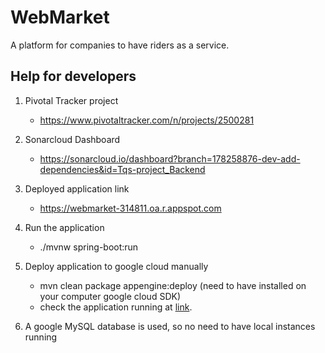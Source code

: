 # WebMarket
A platform for companies to have riders as a service.

## Help for developers
1. Pivotal Tracker project
   - https://www.pivotaltracker.com/n/projects/2500281
   
2. Sonarcloud Dashboard
   - https://sonarcloud.io/dashboard?branch=178258876-dev-add-dependencies&id=Tqs-project_Backend
   
3. Deployed application link
   - https://webmarket-314811.oa.r.appspot.com
   

1. Run the application
    - ./mvnw spring-boot:run


2. Deploy application to google cloud manually
    - mvn clean package appengine:deploy (need to have installed on your computer google cloud SDK)
    - check the application running at [link](https://webmarket-314811.oa.r.appspot.com).


3. A google MySQL database is used, so no need to have local instances running

